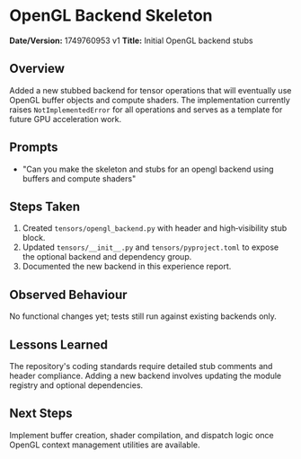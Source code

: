 # OpenGL Backend Skeleton

**Date/Version:** 1749760953 v1
**Title:** Initial OpenGL backend stubs

## Overview
Added a new stubbed backend for tensor operations that will eventually use OpenGL buffer objects and compute shaders. The implementation currently raises `NotImplementedError` for all operations and serves as a template for future GPU acceleration work.

## Prompts
- "Can you make the skeleton and stubs for an opengl backend using buffers and compute shaders"

## Steps Taken
1. Created `tensors/opengl_backend.py` with header and high‑visibility stub block.
2. Updated `tensors/__init__.py` and `tensors/pyproject.toml` to expose the optional backend and dependency group.
3. Documented the new backend in this experience report.

## Observed Behaviour
No functional changes yet; tests still run against existing backends only.

## Lessons Learned
The repository's coding standards require detailed stub comments and header compliance. Adding a new backend involves updating the module registry and optional dependencies.

## Next Steps
Implement buffer creation, shader compilation, and dispatch logic once OpenGL context management utilities are available.
